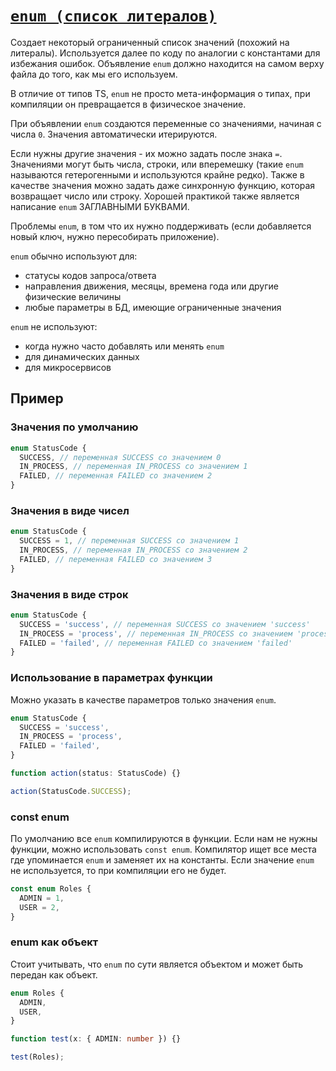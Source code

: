 # [`enum (список литералов)`](../index.md)

Создает некоторый ограниченный список значений (похожий на литералы). Используется далее по коду по аналогии с константами для избежания ошибок. Объявление `enum` должно находится на самом верху файла до того, как мы его используем.

В отличие от типов TS, `enum` не просто мета-информация о типах, при компиляции он превращается в физическое значение.

При объявлении `enum` создаются переменные со значениями, начиная с числа `0`. Значения автоматически итерируются.

Если нужны другие значения - их можно задать после знака `=`. Значениями могут быть числа, строки, или вперемешку (такие `enum` называются гетерогенными и используются крайне редко). Также в качестве значения можно задать даже синхронную функцию, которая возвращает число или строку. Хорошей практикой также является написание `enum` ЗАГЛАВНЫМИ БУКВАМИ.

Проблемы `enum`, в том что их нужно поддерживать (если добавляется новый ключ, нужно пересобирать приложение).

`enum` обычно используют для:

- статусы кодов запроса/ответа
- направления движения, месяцы, времена года или другие физические величины
- любые параметры в БД, имеющие ограниченные значения

`enum` не используют:

- когда нужно часто добавлять или менять `enum`
- для динамических данных
- для микросервисов

## Пример

### Значения по умолчанию

```ts
enum StatusCode {
  SUCCESS, // переменная SUCCESS со значением 0
  IN_PROCESS, // переменная IN_PROCESS со значением 1
  FAILED, // переменная FAILED со значением 2
}
```

### Значения в виде чисел

```ts
enum StatusCode {
  SUCCESS = 1, // переменная SUCCESS со значением 1
  IN_PROCESS, // переменная IN_PROCESS со значением 2
  FAILED, // переменная FAILED со значением 3
}
```

### Значения в виде строк

```ts
enum StatusCode {
  SUCCESS = 'success', // переменная SUCCESS со значением 'success'
  IN_PROCESS = 'process', // переменная IN_PROCESS со значением 'process'
  FAILED = 'failed', // переменная FAILED со значением 'failed'
}
```

### Использование в параметрах функции

Можно указать в качестве параметров только значения `enum`.

```ts
enum StatusCode {
  SUCCESS = 'success',
  IN_PROCESS = 'process',
  FAILED = 'failed',
}

function action(status: StatusCode) {}

action(StatusCode.SUCCESS);
```

### const enum

По умолчанию все `enum` компилируются в функции. Если нам не нужны функции, можно использовать `const enum`. Компилятор ищет все места где упоминается `enum` и заменяет их на константы. Если значение `enum` не используется, то при компиляции его не будет.

```ts
const enum Roles {
  ADMIN = 1,
  USER = 2,
}
```

### enum как объект

Стоит учитывать, что `enum` по сути является объектом и может быть передан как объект.

```ts
enum Roles {
  ADMIN,
  USER,
}

function test(x: { ADMIN: number }) {}

test(Roles);
```
